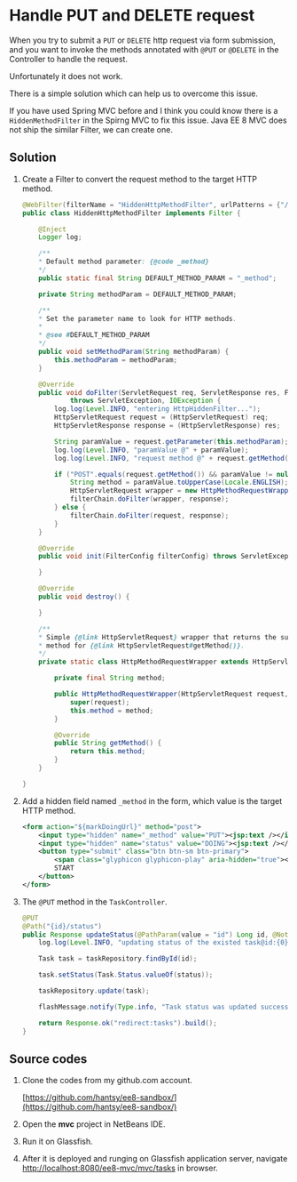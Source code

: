 # Handle PUT and DELETE request

When you try to submit a `PUT` or `DELETE` http request via form submission, and you want to invoke the methods annotated with `@PUT` or `@DELETE` in the Controller to handle the request. 

Unfortunately it does not work.

There is a simple solution which can help us to overcome this issue.

If you have used Spring MVC before and I think you could know there is a `HiddenMethodFilter` in the Spirng MVC to fix this issue. Java EE 8 MVC does not ship the similar Filter, we can create one.

## Solution

1. Create a Filter to convert the request method to the target HTTP method.

	```java
	@WebFilter(filterName = "HiddenHttpMethodFilter", urlPatterns = {"/*"}, dispatcherTypes = {DispatcherType.REQUEST})
	public class HiddenHttpMethodFilter implements Filter {

		@Inject
		Logger log;

		/**
		* Default method parameter: {@code _method}
		*/
		public static final String DEFAULT_METHOD_PARAM = "_method";

		private String methodParam = DEFAULT_METHOD_PARAM;

		/**
		* Set the parameter name to look for HTTP methods.
		*
		* @see #DEFAULT_METHOD_PARAM
		*/
		public void setMethodParam(String methodParam) {
			this.methodParam = methodParam;
		}

		@Override
		public void doFilter(ServletRequest req, ServletResponse res, FilterChain filterChain)
				throws ServletException, IOException {
			log.log(Level.INFO, "entering HttpHiddenFilter...");
			HttpServletRequest request = (HttpServletRequest) req;
			HttpServletResponse response = (HttpServletResponse) res;

			String paramValue = request.getParameter(this.methodParam);
			log.log(Level.INFO, "paramValue @" + paramValue);
			log.log(Level.INFO, "request method @" + request.getMethod());

			if ("POST".equals(request.getMethod()) && paramValue != null && paramValue.trim().length() > 0) {
				String method = paramValue.toUpperCase(Locale.ENGLISH);
				HttpServletRequest wrapper = new HttpMethodRequestWrapper(request, method);
				filterChain.doFilter(wrapper, response);
			} else {
				filterChain.doFilter(request, response);
			}
		}

		@Override
		public void init(FilterConfig filterConfig) throws ServletException {

		}

		@Override
		public void destroy() {

		}

		/**
		* Simple {@link HttpServletRequest} wrapper that returns the supplied
		* method for {@link HttpServletRequest#getMethod()}.
		*/
		private static class HttpMethodRequestWrapper extends HttpServletRequestWrapper {

			private final String method;

			public HttpMethodRequestWrapper(HttpServletRequest request, String method) {
				super(request);
				this.method = method;
			}

			@Override
			public String getMethod() {
				return this.method;
			}
		}

	}
	```	
        
2. Add a hidden field named `_method` in the form,  which value is the target HTTP method.

	```xml
	<form action="${markDoingUrl}" method="post">
		<input type="hidden" name="_method" value="PUT"><jsp:text /></input>
		<input type="hidden" name="status" value="DOING"><jsp:text /></input>
		<button type="submit" class="btn btn-sm btn-primary">
			<span class="glyphicon glyphicon-play" aria-hidden="true"><jsp:text /></span>
			START
		</button>
	</form>
	```	

3. The `@PUT` method in the `TaskController`.

	```java
	@PUT
	@Path("{id}/status")
	public Response updateStatus(@PathParam(value = "id") Long id, @NotNull @FormParam(value = "status") String status) {
		log.log(Level.INFO, "updating status of the existed task@id:{0}, status:{1}", new Object[]{id, status});

		Task task = taskRepository.findById(id);

		task.setStatus(Task.Status.valueOf(status));

		taskRepository.update(task);

		flashMessage.notify(Type.info, "Task status was updated successfully!");

		return Response.ok("redirect:tasks").build();
	}
	```	

## Source codes

1. Clone the codes from my github.com account.

    [https://github.com/hantsy/ee8-sandbox/](https://github.com/hantsy/ee8-sandbox/)
	
2. Open the **mvc** project in NetBeans IDE.
3. Run it on Glassfish.
4. After it is deployed and runging on Glassfish application server, navigate [http://localhost:8080/ee8-mvc/mvc/tasks](http://localhost:8080/ee8-mvc/mvc/tasks) in browser.

